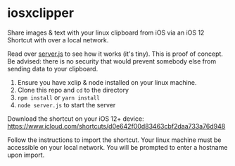 # iosxclipper

Share images & text with your linux clipboard from iOS via an iOS 12 Shortcut with over a local network.

Read over [server.js](server.js) to see how it works (it's tiny). This is proof of concept. Be advised: there is no security that would prevent somebody else from sending data to your clipboard.

1. Ensure you have xclip & node installed on your linux machine.
2. Clone this repo and `cd` to the directory
3. `npm install` or `yarn install`
4. `node server.js` to start the server

Download the shortcut on your iOS 12+ device: https://www.icloud.com/shortcuts/d0e642f00d83463cbf2daa733a76d948

Follow the instructions to import the shortcut. Your linux machine must be accessible on your local network. You will be prompted to enter a hostname upon import.